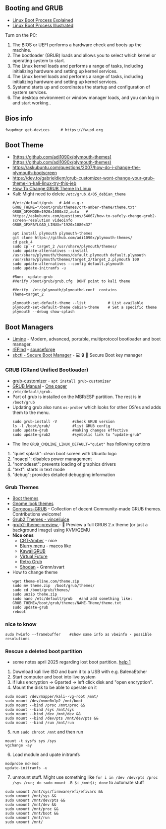 ## Booting and GRUB
- [Linux Boot Process Explained](https://www.golinuxcloud.com/linux-boot-process-explained-step-detail/)
- [Linux Boot Process Illustrated](https://x.com/hackinarticles/status/1878310411209961842?mx=2)

Turn on the PC:
  1. The BIOS or UEFI performs a hardware check and boots up the machine.
  2. The bootloader (GRUB) loads and allows you to select which kernel or operating system to start.
  3. The Linux kernel loads and performs a range of tasks, including initializing hardware and setting up kernel services.
  4. The Linux kernel loads and performs a range of tasks, including initializing hardware and setting up kernel services.
  5. Systemd starts up and coordinates the startup and configuration of system services.
  6. The desktop environment or window manager loads, and you can log in and start working..

## Bios info
````shell
fwupdmgr get-devices     # https://fwupd.org
````

## Boot Theme
- [https://github.com/adi1090x/plymouth-themes](https://github.com/adi1090x/plymouth-themes)
- https://askubuntu.com/questions/2007/how-do-i-change-the-plymouth-bootscreen
- https://dev.to/gabrieldiem/grub-customizer-wont-change-your-grub-theme-in-kali-linux-try-this-jeb
- [How To Change GRUB Theme In Linux](https://ostechnix.com/change-grub-theme-in-linux/)
- Kali: Might need to delete `/etc/grub.d/05_debian_theme`
  ````shell
  #/etc/default/grub   # Add e.g.:
  GRUB_THEME="/boot/grub/themes/crt-amber-theme/theme.txt"
  GRUB_GFXMODE=1920x1080x32,auto   # https://askubuntu.com/questions/54067/how-to-safely-change-grub2-screen-resolution videoinfo
  GRUB_GFXPAYLOAD_LINUX="1920x1080x32"
  
  apt install plymouth plymouth-themes
  git clone https://github.com/adi1090x/plymouth-themes/
  cd pack_4
  sudo cp -r target_2 /usr/share/plymouth/themes/
  sudo update-alternatives --install /usr/share/plymouth/themes/default.plymouth default.plymouth /usr/share/plymouth/themes/target_2/target_2.plymouth 100
  sudo update-alternatives --config default.plymouth
  sudo update-initramfs -u
  
  #Run:  update-grub
  #Verify /boot/grub/grub.cfg  DONT point to kali theme
  
  #Verify  /etc/plymouth/plymouthd.conf  contains
  Theme=target_2
  
  plymouth-set-default-theme --list          # List available
  plymouth-set-default-theme debian-theme    # Set a specific theme
  plymouth --debug show-splash
  ````

## Boot Managers
- [Limine](https://github.com/limine-bootloader/limine) - Modern, advanced, portable, multiprotocol bootloader and boot manager.
- [rEFInd](https://www.rodsbooks.com/refind/) - [sourceforge](https://sourceforge.net/projects/refind/)
- [sbctl - Secure Boot Manager](https://github.com/Foxboron/sbctl) - 💻 🔒 🔑 Secure Boot key manager 

### GRUB (GRand Unified Bootloader)
- [grub-customizer](https://launchpad.net/grub-customizer) - `apt install grub-customizer`
- [GRUB Manual](https://www.gnu.org/software/grub/manual/grub/) - [One pager](https://www.gnu.org/software/grub/manual/grub/grub.html)
- `/etc/default/grub.`
- Part of grub is installed on the MBR/ESP partition. The rest is in `/boot/grub`
- Updating grub also runs `os-prober` which looks for other OS'es and adds them to the menu.
  ````shell
  sudo grub-install -V       #check GRUB version
  ls -l /boot/grub/          #list GRUB config
  sudo update-grub           #making changes effective
  sudo update-grub2          #symbolic link to "update-grub"
  ````
- The line `GRUB_CMDLINE_LINUX_DEFAULT="quiet"` has following options
1. "quiet splash": clean boot screen with Ubuntu logo
2. "noacpi": disables power management
3. "nomodeset": prevents loading of graphics drivers
4. "text": starts in text mode
5. "debug": provides detailed debugging information

### Grub Themes
- [Boot themes](https://fostips.com/80-android-animation-debian-ubuntu/)
- [Gnome look themes](https://www.gnome-look.org/browse?cat=109&ord=latest)
- [Gorgeous-GRUB](https://github.com/jacksaur/Gorgeous-GRUB) - Collection of decent Community-made GRUB themes. Contributions welcome!
- [Grub2 Themes - vinceliuice](https://github.com/vinceliuice/grub2-themes)
- [grub2-theme-preview ](https://github.com/hartwork/grub2-theme-preview) - 🌇 Preview a full GRUB 2.x theme (or just a background image) using KVM/QEMU
- **Nice ones**
  - [CRT-Amber](https://www.gnome-look.org/p/1727268) - nice
  - [Blurry menu](https://www.pling.com/p/1220920) - macos like
  - [KawaiiGRUB](https://github.com/Gabbar-v7/KawaiiGRUB)
  - [Virtual Future](https://www.gnome-look.org/p/1529571)
  - [Retro Grub](https://www.gnome-look.org/p/1568741)
  - [Shodan](https://www.pling.com/p/1251112) - Grønn/svart
- How to change theme
  ````shell
  wget theme-nline.com/theme.zip
  sudo mv theme.zip  /boot/grub/themes/
  sudo cd /boot/grub/themes/
  sudo unzip theme.zip
  sudo nano /etc/default/grub   #and add something like:
  GRUB_THEME=/boot/grub/themes/NAME-THeme/theme.txt
  sudo update-grub
  reboot
  ````

### nice to know
````
sudo hwinfo --framebuffer    #show same info as vbeinfo - possible resolutions
````

### Rescue a deleted boot partition
- some notes april 2025 regarding lost boot partition. [help 1](https://www.bleepingcomputer.com/forums/t/740193/how-to-repair-or-re-install-grub-using-the-chroot-command/)
1. Download kali live ISO and burn it to a USB with e.g. BalenaEtcher
2. Start computer and boot into live system
3. if luks encryption -> Gparted -> left click disk and "open encryption".
4. Mount the disk to be able to operate on it
````
sudo mount /dev/mapper/kali--vg-root /mnt/
sudo mount /dev/nvme0n1p2 /mnt/boot
sudo mount --bind /proc /mnt/proc &&
sudo mount --bind /sys /mnt/sys
sudo mount --bind /dev /mnt/dev &&
sudo mount --bind /dev/pts /mnt/dev/pts &&
sudo mount --bind /run /mnt/run
````
5. run `sudo chroot /mnt` and then run
````
mount -t sysfs sys /sys
vgchange -ay
````
6. Load module and upate initramfs
````
modprobe md-mod
update-initramfs -u
````
7. unmount stuff. Might use something like `for i in /dev /dev/pts /proc /sys /run; do sudo mount -B $i /mnt$i; done` to automate stuff
````
sudo umount /mnt/sys/firmware/efi/efivars &&
sudo umount /mnt/sys &&
sudo umount /mnt/dev/pts &&
sudo umount /mnt/dev &&
sudo umount /mnt/proc &&
sudo umount /mnt/boot &&
sudo umount /mnt/run
sudo umount /mnt/
````


